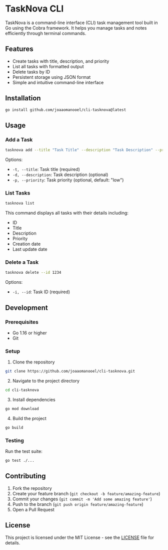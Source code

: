 # TaskNova CLI

TaskNova is a command-line interface (CLI) task management tool built in Go using the Cobra framework. It helps you manage tasks and notes efficiently through terminal commands.

## Features

- Create tasks with title, description, and priority
- List all tasks with formatted output
- Delete tasks by ID
- Persistent storage using JSON format
- Simple and intuitive command-line interface

## Installation

```bash
go install github.com/joaaomanooel/cli-tasknova@latest
```

## Usage

### Add a Task

```bash
tasknova add --title "Task Title" --description "Task Description" --priority "high"
```

Options:
- `-t, --title`: Task title (required)
- `-d, --description`: Task description (optional)
- `-p, --priority`: Task priority (optional, default: "low")

### List Tasks

```bash
tasknova list
```

This command displays all tasks with their details including:
- ID
- Title
- Description
- Priority
- Creation date
- Last update date

### Delete a Task

```bash
tasknova delete --id 1234
```

Options:
- `-i, --id`: Task ID (required)

## Development

### Prerequisites

- Go 1.16 or higher
- Git

### Setup

1. Clone the repository
```bash
git clone https://github.com/joaaomanooel/cli-tasknova.git
```

2. Navigate to the project directory
```bash
cd cli-tasknova
```

3. Install dependencies
```bash
go mod download
```

4. Build the project
```bash
go build
```

### Testing

Run the test suite:
```bash
go test ./...
```

## Contributing

1. Fork the repository
2. Create your feature branch (`git checkout -b feature/amazing-feature`)
3. Commit your changes (`git commit -m 'Add some amazing feature'`)
4. Push to the branch (`git push origin feature/amazing-feature`)
5. Open a Pull Request

## License

This project is licensed under the MIT License - see the [LICENSE](LICENSE) file for details.
